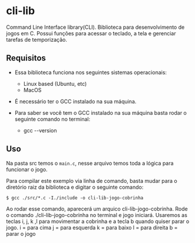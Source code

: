 # cli-lib
Command Line Interface library(CLI). Biblioteca para desenvolvimento de jogos em C. Possui funções para acessar 
o teclado, a tela e gerenciar tarefas de temporização.

## Requisitos
- Essa biblioteca funciona nos seguintes sistemas operacionais:
   - Linux based (Ubuntu, etc)
   - MacOS
- É necessário ter o GCC instalado na sua máquina. 

- Para saber se você tem o GCC instalado na sua máquina basta rodar o seguinte comando no terminal:
   - gcc --version


## Uso
Na pasta src temos o `main.c`, nesse arquivo temos toda a lógica para funcionar o jogo. 

Para compilar este exemplo via linha de comando, basta mudar para o diretório raiz da biblioteca e digitar o seguinte comando:
```
$ gcc ./src/*.c -I./include -o cli-lib-jogo-cobrinha
```
Ao rodar esse comando, aparecerá um arquico cli-lib-jogo-cobrinha. Rode o comando ./cli-lib-jogo-cobrinha no terminal e jogo iniciará. Usaremos as teclas i, j, k ,l para movimentar a cobrinha e a tecla b quando quiser parar o jogo. 
i = para cima
j = para esquerda
k = para baixo
l = para direita
b = parar o jogo
